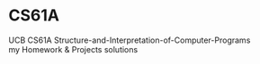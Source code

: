 # CS61A
UCB CS61A Structure-and-Interpretation-of-Computer-Programs<br/>
my Homework & Projects solutions
